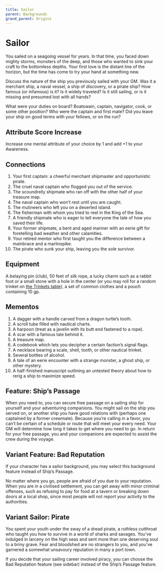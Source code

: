 ```yaml
---
title: Sailor
parent: Backgrounds
grand_parent: Origins
---
```


# Sailor
You sailed on a seagoing vessel for years. In that time, you faced down mighty storms, monsters of the deep, and those who wanted to sink your craft to the bottomless depths. Your first love is the distant line of the horizon, but the time has come to try your hand at something new.

Discuss the nature of the ship you previously sailed with your GM. Was it a merchant ship, a naval vessel, a ship of discovery, or a pirate ship? How famous (or infamous) is it? Is it widely traveled? Is it still sailing, or is it missing and presumed lost with all hands?

What were your duties on board? Boatswain, captain, navigator, cook, or some other position? Who were the captain and first mate? Did you leave your ship on good terms with your fellows, or on the run?

## Attribute Score Increase
Increase one mental attribute of your choice by 1 and add +1 to your Awareness.

## Connections
1. Your first captain: a cheerful merchant shipmaster and opportunistic pirate.
2. The cruel naval captain who flogged you out of the service.
3. The scoundrelly shipmate who ran off with the other half of your treasure map.
4. The naval captain who won’t rest until you are caught.
5. The mutineers who left you on a deserted island.
6. The fisherman with whom you tried to reel in the King of the Sea.
7. A friendly shipmate who is eager to tell everyone the tale of how you saved their life.
8. Your former shipmate, a bent and aged mariner with an eerie gift for foretelling bad weather and other calamities.
9. Your retired mentor who first taught you the difference between a mainbrace and a marlinspike.
10. The pirate who sunk your ship, leaving you the sole survivor.

## Equipment
A belaying pin (club), 50 feet of silk rope, a lucky charm such as a rabbit foot or a small stone with a hole in the center (or you may roll for a random trinket on [the Trinkets table](http://stormchaserroleplaying.com/stormchaserRPG/Equipment/StartingEquipment/#trinkets)), a set of common clothes and a pouch containing 10 gp.

## Mementos
1. A dagger with a handle carved from a dragon turtle’s tooth.
2. A scroll tube filled with nautical charts.
3. A harpoon (treat as a javelin with its butt end fastened to a rope).
4. A scar with a famous tale behind it.
5. A treasure map.
6. A codebook which lets you decipher a certain faction’s signal flags.
7. A necklace bearing a scale, shell, tooth, or other nautical trinket.
8. Several bottles of alcohol.
9. A tale of an eerie encounter with a strange monster, a ghost ship, or other mystery.
10. A half-finished manuscript outlining an untested theory about how to rerig a ship to maximize speed.

## Feature: Ship’s Passage
When you need to, you can secure free passage on a sailing ship for yourself and your adventuring companions. You might sail on the ship you served on, or another ship you have good relations with (perhaps one captained by a former crewmate). Because you’re calling in a favor, you can’t be certain of a schedule or route that will meet your every need. Your GM will determine how long it takes to get where you need to go. In return for your free passage, you and your companions are expected to assist the crew during the voyage.

## Variant Feature: Bad Reputation
If your character has a sailor background, you may select this background feature instead of Ship’s Passage.

No matter where you go, people are afraid of you due to your reputation. When you are in a civilised settlement, you can get away with minor criminal offenses, such as refusing to pay for food at a tavern or breaking down doors at a local shop, since most people will not report your activity to the authorities.

## Variant Sailor: Pirate
You spent your youth under the sway of a dread pirate, a ruthless cutthroat who taught you how to survive in a world of sharks and savages. You've indulged in larceny on the high seas and sent more than one deserving soul to a briny grave. Fear and bloodshed are no strangers to you, and you've garnered a somewhat unsavoury reputation in many a port town.

If you decide that your sailing career involved piracy, you can choose the Bad Reputation feature (see sidebar) instead of the Ship’s Passage feature.
